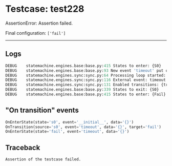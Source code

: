 # Testcase: test228

AssertionError: Assertion failed.

Final configuration: `['fail']`

---

## Logs
```py
DEBUG    statemachine.engines.base:base.py:415 States to enter: {S0}
DEBUG    statemachine.engines.base:base.py:93 New event 'timeout' put on the 'external' queue
DEBUG    statemachine.engines.sync:sync.py:64 Processing loop started: s0
DEBUG    statemachine.engines.sync:sync.py:116 External event: timeout
DEBUG    statemachine.engines.sync:sync.py:131 Enabled transitions: {transition * from S0 to Fail}
DEBUG    statemachine.engines.base:base.py:339 States to exit: {S0}
DEBUG    statemachine.engines.base:base.py:415 States to enter: {Fail}

```

## "On transition" events
```py
OnEnterState(state='s0', event='__initial__', data='{}')
OnTransition(source='s0', event='timeout', data='{}', target='fail')
OnEnterState(state='fail', event='timeout', data='{}')
```

## Traceback
```py
Assertion of the testcase failed.
```
